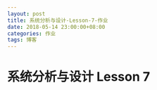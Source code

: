 ```yaml
---
layout: post
title: 系统分析与设计-Lesson-7-作业
date: 2018-05-14 23:00:00+08:00
categories: 作业
tags: 博客
---
```


# 系统分析与设计 Lesson 7